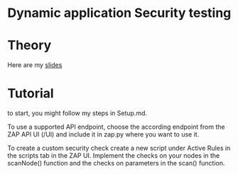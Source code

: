 # Dynamic application Security testing

# Theory

 Here are my [slides](https://docs.google.com/presentation/d/1fghEPZu9GRx1zvQ6N2t6k1PFbEIaASDiAQLjeDgWw1M/edit#slide=id.p)

# Tutorial

to start, you might follow my steps in Setup.md.

To use a supported API endpoint, choose the according endpoint from the ZAP API UI (/UI) and include it in zap.py where you want to use it.

To create a custom security check create a new script under Active Rules in the scripts tab in the ZAP UI. Implement the checks on your nodes in the scanNode() function and the checks on parameters in the scan() function.

